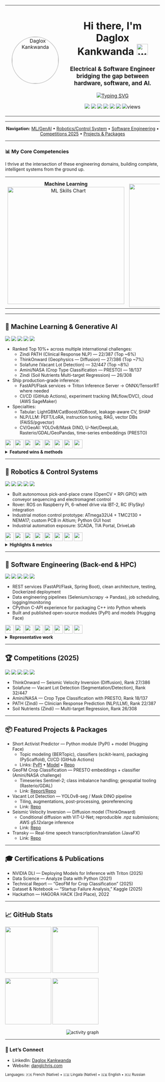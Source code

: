 <!-- Hero header (avatar + intro) -->
<div align="center">
  <table>
    <tr>
      <!-- Avatar -->
      <td width="180" align="center" valign="middle">
        <a href="https://github.com/DanGlChris">
          <img
            src="https://media.licdn.com/dms/image/v2/D4D03AQHXXMeNBZ6DUw/profile-displayphoto-shrink_400_400/profile-displayphoto-shrink_400_400/0/1679738998504?e=1758153600&v=beta&t=Y1B2Ooarw3h6SDXuTCbZb3-cJeiyOKQr7cbOQ4cyaeI"
            width="150"
            alt="Daglox Kankwanda"
            style="border-radius:50%; border: 2px solid rgba(200, 200, 200, 1);"
          />
        </a>
      </td>
      <td align="center" valign="middle">
        <div>
          <h1>Hi there, I'm Daglox Kankwanda
          <img src="https://media.giphy.com/media/hvRJCLFzcasrR4ia7z/giphy.gif" width="36" alt="wave" /></h1>
          <h3>Electrical & Software Engineer bridging the gap between hardware, software, and AI.</h3>
          <p>
            <a href="https://github.com/DanGlChris">
              <img
                src="https://readme-typing-svg.herokuapp.com?font=Jetbrains+Mono&size=22&duration=4000&pause=500&color=1255A0&center=true&vCenter=true&width=700&lines=Machine+Learning+%26+Generative+AI;Robotics+%26+Control+Systems;High-Performance+C%2B%2B+%2F+Python;Full-Stack+Java+Development"
                alt="Typing SVG"
              />
            </a>
          </p>
          <p>
            <a href="https://linkedin.com/in/daglox-kankwanda-59a617182"><img src="https://img.shields.io/badge/LinkedIn-Daglox%20Kankwanda-0A66C2?style=flat&logo=linkedin&logoColor=white"></a>
            <a href="https://www.danglchris.com"><img src="https://img.shields.io/badge/Website-danglchris.com-FF6F00?style=flat&logo=google-chrome&logoColor=white"></a>
            <a href="hhttps://huggingface.co/DanGlChris/activity/models"><img src="https://img.shields.io/badge/HuggingFace-Models-FCC624?style=flat&logo=huggingface&logoColor=black"></a>
            <a href="https://pypi.org/project/short-activist-predictor/"><img src="https://img.shields.io/badge/PyPI-Packages-3775A9?style=flat&logo=pypi&logoColor=white"></a>
            <a href="https://www.kaggle.com/dagloxkankwanda"><img src="https://img.shields.io/badge/Kaggle-Notebooks-20BEFF?style=flat&logo=kaggle&logoColor=white"></a>
            <a href="https://zindi.africa/users/danglchris"><img src="https://img.shields.io/badge/Zindi-Competitions-000000?style=flat"></a>
            <img src="https://komarev.com/ghpvc/?username=DanGlChris&style=flat&color=1255A0" alt="views">
          </p>
        </div>
      </td>
    </tr>
  </table>
</div>

---

<p align="center">
  <b>Navigation:</b>
  <a href="#-machine-learning--generative-ai">ML/GenAI</a> •
  <a href="#-robotics--control-systems">Robotics/Control System</a> •
  <a href="#-software-engineering--back-end--hpc">Software Engineering</a> •
  <a href="#-competitions-2025">Competitions 2025</a> •
  <a href="#-featured-projects--packages">Projects & Packages</a>
</p>

---

### 📊 My Core Competencies

I thrive at the intersection of these engineering domains, building complete, intelligent systems from the ground up.

<table>
  <tr>
    <td align="center">
      <strong>Machine Learning</strong><br/>
      <img src="https://quickchart.io/chart?c=%7B%22type%22%3A%22radar%22%2C%22data%22%3A%7B%22labels%22%3A%5B%22Data%20Engineering%22%2C%22Feature%20Engineering%22%2C%22SOTA%20Implementation%22%2C%22_Model%20Optimization%22%2C%22Deployment%22%5D%2C%22datasets%22%3A%5B%7B%22label%22%3A%22Mastery%22%2C%22data%22%3A%5B95%2C90%2C78%2C70%2C80%5D%2C%22backgroundColor%22%3A%22rgba(18%2C%2085%2C%20160%2C%200.4)%22%2C%22borderColor%22%3A%22rgba(249%2C%20127%2C%2052%2C%201)%22%2C%22borderWidth%22%3A2%2C%22pointBackgroundColor%22%3A%22rgba(249%2C%20127%2C%2052%2C%201)%22%7D%5D%7D%2C%22options%22%3A%7B%22scale%22%3A%7B%22ticks%22%3A%7B%22beginAtZero%22%3Atrue%2C%22max%22%3A100%2C%22backdropColor%22%3A%22transparent%22%2C%22fontColor%22%3A%22white%22%7D%2C%22pointLabels%22%3A%7B%22fontColor%22%3A%22white%22%2C%22fontSize%22%3A18%7D%2C%22gridLines%22%3A%7B%22color%22%3A%22rgba(255%2C%20255%2C%20255%2C%200.2)%22%7D%2C%22angleLines%22%3A%7B%22color%22%3A%22rgba(255%2C%20255%2C%20255%2C%200.2)%22%7D%7D%2C%22legend%22%3A%7B%22display%22%3Afalse%7D%7D%7D" alt="ML Skills Chart" width="380"/>
    </td>
    <td align="center">
      <strong>Robotics & Control Sys</strong><br/>
      <img src="https://quickchart.io/chart?c=%7B%22type%22%3A%22radar%22%2C%22data%22%3A%7B%22labels%22%3A%5B%22Hardware%20%26%20Electronics%20Fab%22%2C%22Firmware%20(C%2B%2B)%22%2C%22Control%20Systems%22%2C%22Sys%20Integration%22%2C%22CAD%22%5D%2C%22datasets%22%3A%5B%7B%22label%22%3A%22Mastery%22%2C%22data%22%3A%5B72%2C90%2C85%2C70%2C85%5D%2C%22backgroundColor%22%3A%22rgba(18%2C%2085%2C%20160%2C%200.4)%22%2C%22borderColor%22%3A%22rgba(249%2C%20127%2C%2052%2C%201)%22%2C%22borderWidth%22%3A2%2C%22pointBackgroundColor%22%3A%22rgba(249%2C%20127%2C%2052%2C%201)%22%7D%5D%7D%2C%22options%22%3A%7B%22scale%22%3A%7B%22ticks%22%3A%7B%22beginAtZero%22%3Atrue%2C%22max%22%3A100%2C%22backdropColor%22%3A%22transparent%22%2C%22fontColor%22%3A%22white%22%7D%2C%22pointLabels%22%3A%7B%22fontColor%22%3A%22white%22%2C%22fontSize%22%3A18%7D%2C%22gridLines%22%3A%7B%22color%22%3A%22rgba(255%2C%20255%2C%20255%2C%200.2)%22%7D%2C%22angleLines%22%3A%7B%22color%22%3A%22rgba(255%2C%20255%2C%20255%2C%200.2)%22%7D%7D%2C%22legend%22%3A%7B%22display%22%3Afalse%7D%7D%7D" alt="Robotics Skills Chart" width="400"/>
    </td>
    <td align="center">
      <strong>Software Engineering</strong><br/>
      <img src="https://quickchart.io/chart?c=%7B%22type%22%3A%22radar%22%2C%22data%22%3A%7B%22labels%22%3A%5B%22API%20Design%22%2C%22Java%20Backend%22%2C%22Python%20Backend%22%2C%22Low-Level%20C**%22%2C%22Architecture%22%5D%2C%22datasets%22%3A%5B%7B%22label%22%3A%22Mastery%22%2C%22data%22%3A%5B79%2C86%2C95%2C72%2C82%5D%2C%22backgroundColor%22%3A%22rgba(18%2C%2085%2C%20160%2C%200.4)%22%2C%22borderColor%22%3A%22rgba(249%2C%20127%2C%2052%2C%201)%22%2C%22borderWidth%22%3A2%2C%22pointBackgroundColor%22%3A%22rgba(249%2C%20127%2C%2052%2C%201)%22%7D%5D%7D%2C%22options%22%3A%7B%22scale%22%3A%7B%22ticks%22%3A%7B%22beginAtZero%22%3Atrue%2C%22max%22%3A100%2C%22backdropColor%22%3A%22transparent%22%2C%22fontColor%22%3A%22white%22%7D%2C%22pointLabels%22%3A%7B%22fontColor%22%3A%22white%22%2C%22fontSize%22%3A18%7D%2C%22gridLines%22%3A%7B%22color%22%3A%22rgba(255%2C%20255%2C%20255%2C%200.2)%22%7D%2C%22angleLines%22%3A%7B%22color%22%3A%22rgba(255%2C%20255%2C%20255%2C%200.2)%22%7D%7D%2C%22legend%22%3A%7B%22display%22%3Afalse%7D%7D%7D" alt="Software Engineering Skills Chart" width="350"/>
    </td>
  </tr>
</table>

---

## 🤖 Machine Learning & Generative AI

<p>
  <img src="https://img.shields.io/badge/Tabular-ML-1255A0?style=flat&logo=scikitlearn&logoColor=white">
  <img src="https://img.shields.io/badge/NLP-Transformers-ffcc00?style=flat&logo=huggingface&logoColor=black">
  <img src="https://img.shields.io/badge/GeoAI-Sentinel--2-2ea44f?style=flat">
  <img src="https://img.shields.io/badge/CV-Segmentation%2FDetection-f97316?style=flat&logo=opencv&logoColor=white">
  <img src="https://img.shields.io/badge/MLOps-Triton%20%7C%20ONNX%20%7C%20TensorRT-0f766e?style=flat&logo=nvidia&logoColor=white">
</p>

- Ranked Top 10%+ across multiple international challenges:
  - Zindi PATH (Clinical Response NLP) — 22/387 (Top ~6%)
  - ThinkOnward (Geophysics — Diffusion) — 27/386 (Top ~7%)
  - Solafune (Vacant Lot Detection) — 32/447 (Top ~8%)
  - Amini/NASA (Crop Type Classification — PRESTO) — 18/137
  - Zindi (Soil Nutrients Multi-target Regression) — 26/308
- Ship production-grade inference:
  - FastAPI/Flask services → Triton Inference Server → ONNX/TensorRT where needed
  - CI/CD (GitHub Actions), experiment tracking (MLflow/DVC), cloud (AWS SageMaker)
- Specialties:
  - Tabular: LightGBM/CatBoost/XGBoost, leakage-aware CV, SHAP
  - NLP/LLM: PEFT/LoRA, instruction tuning, RAG, vector DBs (FAISS/pgvector)
  - CV/GeoAI: YOLOv8/Mask DINO, U-Net/DeepLab, Rasterio/GDAL/GeoPandas, time-series embeddings (PRESTO)

<div>
  <img src="https://cdn.jsdelivr.net/gh/devicons/devicon/icons/pytorch/pytorch-original.svg" height="28"/>
  <img src="https://cdn.jsdelivr.net/gh/devicons/devicon/icons/tensorflow/tensorflow-original.svg" height="28"/>
  <img src="https://cdn.jsdelivr.net/gh/devicons/devicon/icons/python/python-original.svg" height="28"/>
  <img src="https://cdn.jsdelivr.net/gh/devicons/devicon/icons/numpy/numpy-original.svg" height="28"/>
  <img src="https://cdn.jsdelivr.net/gh/devicons/devicon/icons/pandas/pandas-original.svg" height="28"/>
  <img src="https://cdn.jsdelivr.net/gh/devicons/devicon/icons/docker/docker-original.svg" height="28"/>
  <img src="https://cdn.jsdelivr.net/gh/devicons/devicon/icons/amazonwebservices/amazonwebservices-original.svg" height="28"/>
  <img src="https://cdn.jsdelivr.net/gh/devicons/devicon/icons/opencv/opencv-original.svg" height="28"/>
</div>

<details>
  <summary><b>Featured wins & methods</b></summary>

- PATH (Zindi) — Few-shot on 400 cases: PEFT/LoRA on open LLMs, prompt ensembles; used GPT-4 API for rubric-aligned eval; rank 22/387.
- ThinkOnward — Conditional diffusion (ViT-U-Net) for velocity inversion; reproducible .npz pipeline; inference under 1h on g5.12xlarge; rank 27/386.
- Solafune — YOLOv8-seg + Mask DINO; tiling and post-processing; Rasterio/GDAL geospatial alignment; rank 32/447.
- Amini/NASA — PRESTO embeddings + balanced classifier; improved macro-F1 vs baseline; rank 18/137.
- Soil Nutrients — Multi-target regression; feature engineering with environmental and soil features; spatial CV; rank 26/308.
</details>

---

## 🦾 Robotics & Control Systems

<p>
  <img src="https://img.shields.io/badge/Embedded-C/C++-1255A0?style=flat&logo=c%2B%2B&logoColor=white">
  <img src="https://img.shields.io/badge/ROS-ROS/ROS2-22314E?style=flat&logo=ros&logoColor=white">
  <img src="https://img.shields.io/badge/Edge-CV-ff5722?style=flat&logo=raspberrypi&logoColor=white">
  <img src="https://img.shields.io/badge/Protocols-UART%20%7C%20I2C%20%7C%20SPI-0ea5e9?style=flat">
  <img src="https://img.shields.io/badge/PCB-Altium%20%7C%20EasyEDA-22c55e?style=flat">
</p>

- Built autonomous pick-and-place crane (OpenCV + RPi GPIO) with conveyor sequencing and electromagnet control
- Rover: ROS on Raspberry Pi, 6-wheel drive via IBT-2, RC (FlySky) integration
- Industrial motion control prototype: ATmega32U4 + TMC2130 + NEMA17; custom PCB in Altium; Python GUI host
- Industrial automation exposure: SCADA, TIA Portal, DriveLab

<div>
  <img src="https://cdn.jsdelivr.net/gh/devicons/devicon/icons/raspberrypi/raspberrypi-original.svg" height="28"/>
  <img src="https://cdn.jsdelivr.net/gh/devicons/devicon/icons/arduino/arduino-original.svg" height="28"/>
  <img src="https://cdn.jsdelivr.net/gh/devicons/devicon/icons/ros/ros-original.svg" height="28"/>
  <img src="https://cdn.jsdelivr.net/gh/devicons/devicon/icons/cplusplus/cplusplus-original.svg" height="28"/>
  <img src="https://cdn.jsdelivr.net/gh/devicons/devicon/icons/opencv/opencv-original.svg" height="28"/>
  <img src="https://cdn.jsdelivr.net/gh/devicons/devicon/icons/solidworks/solidworks-original.svg" height="28"/>
  <img src="https://cdn.jsdelivr.net/gh/devicons/devicon/icons/altiumdesigner/altiumdesigner-plain.svg" height="28"/>
  <img src="https://cdn.jsdelivr.net/gh/devicons/devicon/icons/matlab/matlab-original.svg" height="28"/>
</div>

<details>
  <summary><b>Highlights & metrics</b></summary>

- Motion control: SPI driver config (microstepping/current), StealthChop/SpreadCycle; ≤0.01° commanded step resolution; >20% power savings via CoolStep
- Edge CV: center-point detection for grasping; reduced cycle time and missed picks via optimized motion sequences
- ROS telemetry: real-time IP streaming; robust hardware bring-up and troubleshooting (drivers, batteries, receivers)
</details>

---

## 🧩 Software Engineering (Back-end & HPC)

<p>
  <img src="https://img.shields.io/badge/Python-FastAPI%2FFlask-3776AB?style=flat&logo=python&logoColor=white">
  <img src="https://img.shields.io/badge/Java-Spring%20Boot-6DB33F?style=flat&logo=springboot&logoColor=white">
  <img src="https://img.shields.io/badge/Databases-PostgreSQL%20%7C%20SQLite-336791?style=flat&logo=postgresql&logoColor=white">
  <img src="https://img.shields.io/badge/CI%2FCD-GitHub%20Actions-2088FF?style=flat&logo=githubactions&logoColor=white">
  <img src="https://img.shields.io/badge/Packaging-Python%20Wheels-5c2d91?style=flat&logo=pypi&logoColor=white">
</p>

- REST services (FastAPI/Flask, Spring Boot), clean architecture, testing, Dockerized deployment
- Data engineering pipelines (Selenium/scrapy → Pandas), job scheduling, logging/monitoring
- CPython C-API experience for packaging C++ into Python wheels
- Built and published open-source modules (PyPI) and models (Hugging Face)

<div>
  <img src="https://cdn.jsdelivr.net/gh/devicons/devicon/icons/java/java-original.svg" height="28"/>
  <img src="https://cdn.jsdelivr.net/gh/devicons/devicon/icons/spring/spring-original.svg" height="28"/>
  <img src="https://cdn.jsdelivr.net/gh/devicons/devicon/icons/fastapi/fastapi-original.svg" height="28"/>
  <img src="https://cdn.jsdelivr.net/gh/devicons/devicon/icons/flask/flask-original.svg" height="28"/>
  <img src="https://cdn.jsdelivr.net/gh/devicons/devicon/icons/postgresql/postgresql-original.svg" height="28"/>
  <img src="https://cdn.jsdelivr.net/gh/devicons/devicon/icons/git/git-original.svg" height="28"/>
  <img src="https://cdn.jsdelivr.net/gh/devicons/devicon/icons/cmake/cmake-original.svg" height="28"/>
  <img src="https://cdn.jsdelivr.net/gh/devicons/devicon/icons/c/c-original.svg" height="28"/>
</div>

<details>
  <summary><b>Representative work</b></summary>

- PyPI package + HF model for financial text analysis; CI/CD with GitHub Actions
- Flask/FastAPI inference endpoints for ML models; request validation, auth, logging
- JavaFX desktop tools (H2O Provider, Transky, Geodes) with SQLite/JDBC and MVC
</details>

---

## 🏆 Competitions (2025)

<p>
  <img src="https://img.shields.io/badge/ThinkOnward-Geophysics%20(Top%207%25)-1255A0?style=flat">
  <img src="https://img.shields.io/badge/Solafune-CV%20(Top%208%25)-f97316?style=flat">
  <img src="https://img.shields.io/badge/Zindi-GeoFM%20(Top%2014%25)-22c55e?style=flat">
  <img src="https://img.shields.io/badge/Zindi-PATH%20NLP%20(Top%206%25)-0ea5e9?style=flat">
  <img src="https://img.shields.io/badge/Zindi-Soil%20Regression%20(Top%208%25)-8b5cf6?style=flat">
</p>

- ThinkOnward — Seismic Velocity Inversion (Diffusion), Rank 27/386
- Solafune — Vacant Lot Detection (Segmentation/Detection), Rank 32/447
- Amini/NASA — Crop Type Classification with PRESTO, Rank 18/137
- PATH (Zindi) — Clinician Response Prediction (NLP/LLM), Rank 22/387
- Soil Nutrients (Zindi) — Multi-target Regression, Rank 26/308


---

## 📦 Featured Projects & Packages

- Short Activist Predictor — Python module (PyPI) + model (Hugging Face)
  - Topic modeling (BERTopic), classifiers (scikit-learn), packaging (PyScaffold), CI/CD (GitHub Actions)
  - Links: [PyPI](https://pypi.org/project/PACKAGE_NAME/) • [Model](https://huggingface.co/USERNAME/MODEL_NAME) • [Repo](https://github.com/DanGlChris/REPO_NAME)
- GeoFM Crop Classification — PRESTO embeddings + classifier (Amini/NASA challenge)
  - Timeseries Sentinel-2; class imbalance handling; geospatial tooling (Rasterio/GDAL)
  - Link: [Report/Repo](https://github.com/DanGlChris/REPO_GEOFMS)
- Vacant Lot Detection — YOLOv8-seg / Mask DINO pipeline
  - Tiling, augmentations, post-processing, georeferencing
  - Link: [Repo](https://github.com/DanGlChris/REPO_VACANTLOTS)
- Seismic Velocity Inversion — Diffusion model (ThinkOnward)
  - Conditional diffusion with ViT-U-Net; reproducible .npz submissions; AWS g5.12xlarge inference
  - Link: [Repo](https://github.com/DanGlChris/REPO_SEISMIC)
- Transky — Real-time speech transcription/translation (JavaFX)
  - Link: [Repo](https://github.com/DanGlChris/Transky)

---

## 🎓 Certifications & Publications

- NVIDIA DLI — Deploying Models for Inference with Triton (2025)
- Data Science — Analyze Data with Python (2021)
- Technical Report — “GeoFM for Crop Classification” (2025)
- Dataset & Notebook — “Startup Failure Analysis,” Kaggle (2025)
- Hackathon — HAGORA HACK (3rd Place), 2022

---

## 📈 GitHub Stats

<p>
  <img src="https://github-readme-stats.vercel.app/api?username=DanGlChris&show_icons=true&hide_border=true&count_private=true&theme=default" height="150" />
  <img src="https://github-readme-stats.vercel.app/api/top-langs/?username=DanGlChris&layout=compact&hide_border=true&langs_count=8" height="150" />
</p>

<p>
  <img src="https://streak-stats.demolab.com?user=DanGlChris&hide_border=true" height="150" />
  <img src="https://github-profile-trophy.vercel.app/?username=DanGlChris&theme=flat&no-frame=true&row=1&column=6" height="150" />
</p>

<p align="center">
  <img src="https://github-readme-activity-graph.vercel.app/graph?username=DanGlChris&hide_border=true&theme=github-compact" alt="activity graph" />
</p>

---

### 🤝 Let’s Connect
- LinkedIn: <a href="https://linkedin.com/in/daglox-kankwanda-59a617182">Daglox Kankwanda</a>
- Website: <a href="https://www.danglchris.com">danglchris.com</a>

<sub>Languages: 🇫🇷 French (Native) • 🇨🇩 Lingala (Native) • 🇬🇧 English • 🇷🇺 Russian</sub>
